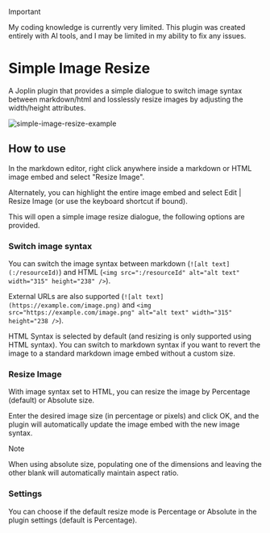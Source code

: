 > [!important]
> My coding knowledge is currently very limited. This plugin was created entirely with AI tools, and I may be limited in my ability to fix any issues.

# Simple Image Resize

A Joplin plugin that provides a simple dialogue to switch image syntax between markdown/html and losslessly resize images by adjusting the width/height attributes.

![simple-image-resize-example](https://github.com/user-attachments/assets/72540ff9-f8bc-4f6e-b332-32b7c0b6c3b5)


## How to use

In the markdown editor, right click anywhere inside a markdown or HTML image embed and select "Resize Image".

Alternately, you can highlight the entire image embed and select Edit | Resize Image (or use the keyboard shortcut if bound).

This will open a simple image resize dialogue, the following options are provided.

### Switch image syntax

You can switch the image syntax between markdown (`![alt text](:/resourceId)`) and HTML (`<img src=":/resourceId" alt="alt text" width="315" height="238" />`).

External URLs are also supported (`![alt text](https://example.com/image.png)` and `<img src="https://example.com/image.png" alt="alt text" width="315" height="238 />`).

HTML Syntax is selected by default (and resizing is only supported using HTML syntax). You can switch to markdown syntax if you want to revert the image to a standard markdown image embed without a custom size.

### Resize Image

With image syntax set to HTML, you can resize the image by Percentage (default) or Absolute size.

Enter the desired image size (in percentage or pixels) and click OK, and the plugin will automatically update the image embed with the new image syntax.

> [!note]
> When using absolute size, populating one of the dimensions and leaving the other blank will automatically maintain aspect ratio.

### Settings

You can choose if the default resize mode is Percentage or Absolute in the plugin settings (default is Percentage).

